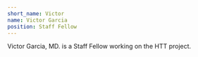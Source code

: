 ```yaml
---
short_name: Victor
name: Victor Garcia
position: Staff Fellow
---
```


Victor Garcia, MD. is a Staff Fellow working on the HTT project.  
